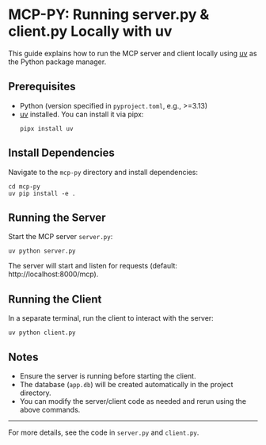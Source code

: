 # MCP-PY: Running server.py & client.py Locally with uv

This guide explains how to run the MCP server and client locally using [uv](https://github.com/astral-sh/uv) as the Python package manager.

## Prerequisites
- Python (version specified in `pyproject.toml`, e.g., >=3.13)
- [uv](https://github.com/astral-sh/uv) installed. You can install it via pipx:
  ```pwsh
  pipx install uv
  ```

## Install Dependencies
Navigate to the `mcp-py` directory and install dependencies:
```pwsh
cd mcp-py
uv pip install -e .
```

## Running the Server
Start the MCP server `server.py`:
```pwsh
uv python server.py
```
The server will start and listen for requests (default: http://localhost:8000/mcp).

## Running the Client
In a separate terminal, run the client to interact with the server:
```pwsh
uv python client.py
```

## Notes
- Ensure the server is running before starting the client.
- The database (`app.db`) will be created automatically in the project directory.
- You can modify the server/client code as needed and rerun using the above commands.

---
For more details, see the code in `server.py` and `client.py`.
